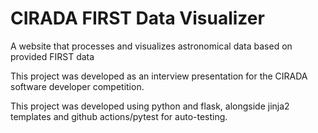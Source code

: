 # CIRADA FIRST Data Visualizer

A website that processes and visualizes astronomical data based on provided FIRST data

This project was developed as an interview presentation for the CIRADA software developer competition.

This project was developed using python and flask, alongside jinja2 templates and github actions/pytest for auto-testing.